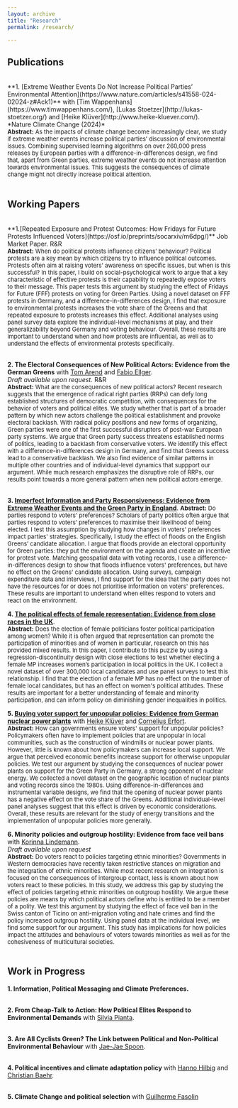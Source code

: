 ```yaml
---
layout: archive
title: "Research"
permalink: /research/

---
```

## **Publications**


<br>
**1. [Extreme Weather Events Do Not Increase Political Parties’ Environmental Attention](https://www.nature.com/articles/s41558-024-02024-z#Ack1)** with [Tim Wappenhans](https://www.timwappenhans.com/), [Lukas Stoetzer](http://lukas-stoetzer.org/)  and [Heike Klüver](http://www.heike-kluever.com/). <br>
 *Nature Climate Change (2024)*   <font size="-1">  <br>
<strong>Abstract:</strong> As the impacts of climate change become increasingly clear, we study if extreme weather events increase political parties’ discussion of environmental issues. Combining supervised learning algorithms on over 260,000 press releases by European parties with a difference-in-differences design, we find that, apart from Green parties, extreme weather events do not increase attention towards environmental issues. This suggests the consequences of climate change might not directly increase political attention. </font>
  <br>
  <br>

## **Working Papers**

<br>
**1.[Repeated Exposure and Protest Outcomes: How Fridays for Future Protests Influenced Voters](https://osf.io/preprints/socarxiv/m6dpg/)**  
Job Market Paper. R&R  <font size="-1"> <br>
 <strong>Abstract:</strong> When do political protests influence citizens’ behaviour? Political protests are a key mean by which citizens try to influence political outcomes. Protests often aim at raising voters’ awareness on specific issues, but when is this successful? In this paper, I build on social-psychological work to argue that a key characteristic of effective protests is their capability to repeatedly expose voters to their message. This paper tests this argument by studying the effect of Fridays for Future (FFF) protests on voting for Green Parties. Using a novel dataset on FFF protests in Germany, and a difference-in-differences design, I find that exposure to environmental protests increases the vote share of the Greens and that repeated exposure to protests increases this effect. Additional analyses using panel survey data explore the individual-level mechanisms at play, and their generalizability beyond Germany and voting behaviour. Overall, these results are important to understand when and how protests are influential, as well as to understand the effects of environmental protests specifically. </font>
  <br>
  <br>
  
  
**2. The Electoral Consequences of New Political Actors: Evidence from the German Greens** with [Tom Arend](https://www.hertie-school.org/en/research/faculty-and-researchers/profile/person/arend) and [Fabio Ellger](https://www.fabioellger.com/).  
*Draft available upon request.* R&R  <font size="-1"> <br>
<strong>Abstract:</strong> What are the consequences of new political actors? Recent research suggests that the emergence of radical right parties (RRPs) can defy long established structures of democratic competition, with consequences for the behavior of voters and political elites. We study whether that is part of a broader pattern by which new actors challenge the political establishment and provoke electoral backlash. With radical policy positions and new forms of organizing, Green parties were one of the first successful disruptors of post-war European party systems. We argue that Green party success threatens established norms of politics, leading to a backlash from conservative voters. We identify this effect with a difference-in-differences design in Germany, and find that Greens success lead to a conservative backlash. We also find evidence of similar patterns in multiple other countries and of individual-level dynamics that suppport our argument. While much research emphasizes the disruptive role of RRPs, our results point towards a more general pattern when new political actors emerge. </font>
  <br>
  <br>

  
**3. [Imperfect Information and Party Responsiveness: Evidence from Extreme Weather Events and the Green Party in England](https://papers.ssrn.com/sol3/papers.cfm?abstract_id=3960045)**.
<font size="-1"> <strong>Abstract:</strong>  Do parties respond to voters' preferences? Scholars of party politics often argue that parties respond to voters’ preferences to maximise their likelihood of being elected. I test this assumption by studying how changes in voters' preferences impact parties' strategies. Specifically, I study the effect of floods on the English Greens’ candidate allocation. I argue that floods provide an electoral opportunity for Green parties: they put the environment on the agenda and create an incentive for protest vote. Matching geospatial data with voting records, I use a difference-in-differences design to show that floods influence voters' preferences, but have no effect on the Greens' candidate allocation. Using surveys, campaign expenditure data and interviews, I find support for the idea that the party does not have the resources for or does not prioritise information on voters' preferences. These results are important to understand when elites respond to voters and react on the environment. </font>
  <br>
  
**4. [The political effects of female representation: Evidence from
close races in the UK](https://papers.ssrn.com/sol3/papers.cfm?abstract_id=3992109)**.  
<font size="-1"> <strong>Abstract:</strong> Does the election of female politicians foster political participation among women? While it is often argued that representation can promote the participation of minorities and of women in particular, research on this has provided mixed results. In this paper, I contribute to this puzzle by using a regression-discontinuity design with close elections to test whether electing a female MP increases women’s participation in local politics in the UK. I collect a novel dataset of over 300,000 local candidates and use panel surveys to test this relationship. I find that the election of a female MP has no effect on the number of female local candidates, but has an effect on women's political attitudes. These results are important for a better understanding of female and minority participation, and can inform policy on diminishing gender inequalities in politics. </font>
  <br>
  
**5. [Buying voter support for unpopular policies: Evidence from German nuclear power plants](https://osf.io/jnarh)** with [Heike Klüver](http://www.heike-kluever.com/) and [Cornelius Erfort](http://corneliuserfort.de/).  
<font size="-1"> <strong>Abstract:</strong>   How can governments ensure voters' support for unpopular policies? Policymakers often have to implement policies that are unpopular in local communities, such as the construction of windmills or nuclear power plants. However, little is known about how policymakers can increase local support. We argue that perceived economic benefits increase support for otherwise unpopular policies. We test our argument by studying the consequences of nuclear power plants on support for the Green Party in Germany, a strong opponent of nuclear energy. We collected a novel dataset on the geographic location of nuclear plants and voting records since the 1980s. Using difference-in-differences and instrumental variable designs, we find that the opening of nuclear power
plants has a negative effect on the vote share of the Greens. Additional individual-level panel analyses suggest that this effect is driven by economic considerations. Overall, these results are relevant for the study of energy transitions and the implementation of unpopular policies more generally. </font>
  <br>
  
**6. Minority policies and outgroup hostility: Evidence from face veil bans** with [Korinna Lindemann](https://korinnalindemann.github.io/).  
*Draft available upon request*<font size="-1">  <br> 
<strong>Abstract:</strong> Do voters react to policies targeting ethnic minorities? Governments in Western democracies have recently taken restrictive stances on migration and the integration of ethnic minorities. While most recent research on integration is focused on the consequences of intergroup contact, less is known about how voters react to these policies. In this study, we address this gap by studying the effect of policies targeting ethnic minorities on outgroup hostility. We argue these policies are means by which political actors define who is entitled to be a member of a polity. We test this argument by studying the effect of face veil ban in the Swiss canton of Ticino on anti-migration voting and hate crimes and find the policy increased outgroup hostility. Using panel data at the individual level, we find some support for our argument. This study has implications for how policies impact the attitudes and behaviours of voters towards minorities as well as for the cohesiveness of multicultural societies. </font>
  <br>
  <br>

  

## **Work in Progress**
**1. Information, Political Messaging and Climate Preferences.**   
  <br>
  
  **2. From Cheap-Talk to Action: How Political Elites Respond to Environmental Demands** with [Silvia Pianta](https://www.silviapianta.com/home).   
  <br>  
  
 **3. Are All Cyclists Green? The Link between Political and Non-Political Environmental Behaviour** with [Jae-Jae Spoon](https://www.jaejaespoon.com/).  
   <br>     
   
 **4. Political incentives and climate adaptation policy** with [Hanno Hilbig](https://www.hannohilbig.com/) and [Christian Baehr](https://politics.princeton.edu/people/christian-baehr).  
   <br>   
   
 **5. Climate Change and political selection** with [Guilherme Fasolin](https://as.vanderbilt.edu/political-science/bio/guilherme-fasolin/)
   <br>  
  
  

